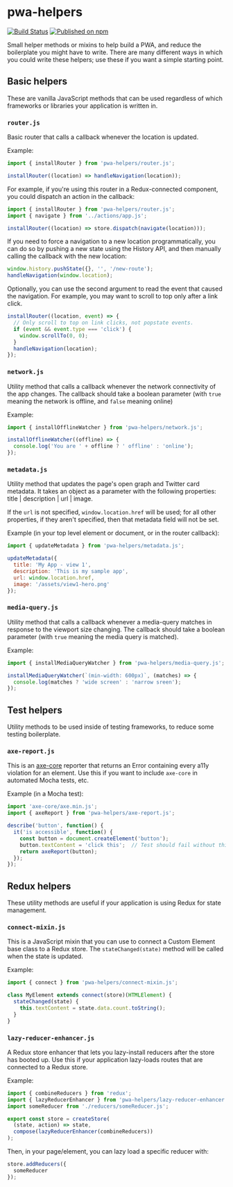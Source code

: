 # pwa-helpers

[![Build Status](https://travis-ci.org/Polymer/pwa-helpers.svg?branch=master)](https://travis-ci.org/Polymer/pwa-helpers)
[![Published on npm](https://img.shields.io/npm/v/pwa-helpers.svg)](https://www.npmjs.com/package/pwa-helpers)

Small helper methods or mixins to help build a PWA,
and reduce the boilerplate you might have to write. There are many different
ways in which you could write these helpers; use these if you want a simple
starting point.

## Basic helpers
These are vanilla JavaScript methods that can be used regardless of which
frameworks or libraries your application is written in.

### `router.js`
Basic router that calls a callback whenever the location is updated.

Example:

```js
import { installRouter } from 'pwa-helpers/router.js';

installRouter((location) => handleNavigation(location));
```

For example, if you're using this router in a Redux-connected component,
you could dispatch an action in the callback:

```js
import { installRouter } from 'pwa-helpers/router.js';
import { navigate } from '../actions/app.js';

installRouter((location) => store.dispatch(navigate(location)));
```

If you need to force a navigation to a new location programmatically, you can
do so by pushing a new state using the History API, and then manually
calling the callback with the new location:

```js
window.history.pushState({}, '', '/new-route');
handleNavigation(window.location);
```

Optionally, you can use the second argument to read the event that caused the
navigation. For example, you may want to scroll to top only after a link click.

```js
installRouter((location, event) => {
  // Only scroll to top on link clicks, not popstate events.
  if (event && event.type === 'click') {
    window.scrollTo(0, 0);
  }
  handleNavigation(location);
});
```

### `network.js`
Utility method that calls a callback whenever the network connectivity of the app changes.
The callback should take a boolean parameter (with `true` meaning
the network is offline, and `false` meaning online)

Example:

```js
import { installOfflineWatcher } from 'pwa-helpers/network.js';

installOfflineWatcher((offline) => {
  console.log('You are ' + offline ? ' offline' : 'online');
});
```

### `metadata.js`
Utility method that updates the page's open graph and Twitter card metadata.
It takes an object as a parameter with the following properties:
title | description | url | image.

If the `url` is not specified, `window.location.href` will be used; for
all other properties, if they aren't specified, then that metadata field will not
be set.

Example (in your top level element or document, or in the router callback):

```js
import { updateMetadata } from 'pwa-helpers/metadata.js';

updateMetadata({
  title: 'My App - view 1',
  description: 'This is my sample app',
  url: window.location.href,
  image: '/assets/view1-hero.png'
});
```

### `media-query.js`
Utility method that calls a callback whenever a media-query matches in response
to the viewport size changing. The callback should take a boolean parameter
(with `true` meaning the media query is matched).

Example:

```js
import { installMediaQueryWatcher } from 'pwa-helpers/media-query.js';

installMediaQueryWatcher(`(min-width: 600px)`, (matches) => {
  console.log(matches ? 'wide screen' : 'narrow sreen');
});
```

## Test helpers
Utility methods to be used inside of testing frameworks, to reduce some testing boilerplate.

### `axe-report.js`
This is an [axe-core](https://github.com/dequelabs/axe-core) reporter that returns an
Error containing every a11y violation for an element. Use this if you want to
include `axe-core` in automated Mocha tests, etc.

Example (in a Mocha test):

```js
import 'axe-core/axe.min.js';
import { axeReport } from 'pwa-helpers/axe-report.js';

describe('button', function() {
  it('is accessible', function() {
    const button = document.createElement('button');
    button.textContent = 'click this';  // Test should fail without this line.
    return axeReport(button);
  });
});
```

## Redux helpers
These utility methods are useful if your application is using Redux for state management.

### `connect-mixin.js`
This is a JavaScript mixin that you can use to connect a Custom Element base
class to a Redux store. The `stateChanged(state)` method will be called when
the state is updated.

Example:

```js
import { connect } from 'pwa-helpers/connect-mixin.js';

class MyElement extends connect(store)(HTMLElement) {
  stateChanged(state) {
    this.textContent = state.data.count.toString();
  }
}
```

### `lazy-reducer-enhancer.js`
A Redux store enhancer that lets you lazy-install reducers after the store
has booted up. Use this if your application lazy-loads routes that are connected
to a Redux store.

Example:

```js
import { combineReducers } from 'redux';
import { lazyReducerEnhancer } from 'pwa-helpers/lazy-reducer-enhancer.js';
import someReducer from './reducers/someReducer.js';

export const store = createStore(
  (state, action) => state,
  compose(lazyReducerEnhancer(combineReducers))
);
```

Then, in your page/element, you can lazy load a specific reducer with:

```js
store.addReducers({
  someReducer
});
```
